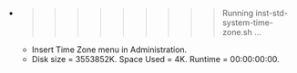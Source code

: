 * >>>>>>>>> Running inst-std-system-time-zone.sh ...
  * Insert Time Zone menu in Administration.
  * Disk size = 3553852K. Space Used = 4K. Runtime = 00:00:00:00.
